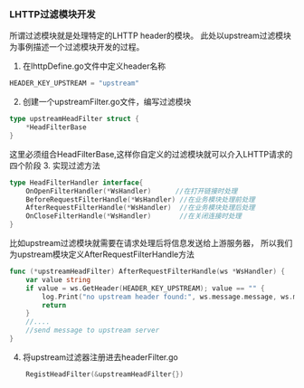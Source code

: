 ### LHTTP过滤模块开发
所谓过滤模块就是处理特定的LHTTP header的模块。
此处以upstream过滤模块为事例描述一个过滤模块开发的过程。
1. 在lhttpDefine.go文件中定义header名称
```go
HEADER_KEY_UPSTREAM = "upstream"
```
2. 创建一个upstreamFilter.go文件，编写过滤模块
```go
type upstreamHeadFilter struct {
    *HeadFilterBase
}
```
这里必须组合HeadFilterBase,这样你自定义的过滤模块就可以介入LHTTP请求的四个阶段
3. 实现过滤方法
```go
type HeadFilterHandler interface{
    OnOpenFilterHandler(*WsHandler)      //在打开链接时处理
	BeforeRequestFilterHandle(*WsHandler) //在业务模块处理前处理
	AfterRequestFilterHandle(*WsHandler)  //在业务模块处理后处理
	OnCloseFilterHandle(*WsHandler)       //在关闭连接时处理
}
```
比如upstream过滤模块就需要在请求处理后将信息发送给上游服务器，
所以我们为upstream模块定义AfterRequestFilterHandle方法
```go
func (*upstreamHeadFilter) AfterRequestFilterHandle(ws *WsHandler) {
	var value string
	if value = ws.GetHeader(HEADER_KEY_UPSTREAM); value == "" {
		log.Print("no upstream header found:", ws.message.message, ws.message.headers)
		return
	}
    //....
    //send message to upstream server
}
```
4. 将upstream过滤器注册进去headerFilter.go
```go
	RegistHeadFilter(&upstreamHeadFilter{})
```
